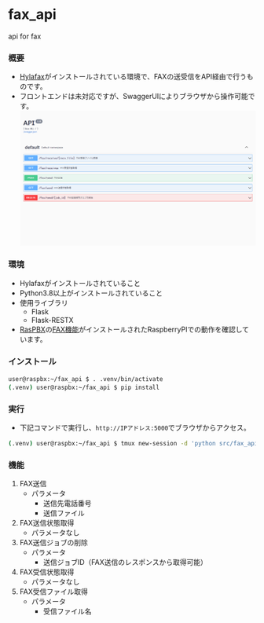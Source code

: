 # fax_api
api for fax

### 概要
- [Hylafax](https://www.hylafax.org/)がインストールされている環境で、FAXの送受信をAPI経由で行うものです。
- フロントエンドは未対応ですが、SwaggerUIによりブラウザから操作可能です。
![](swaggerui.png)

### 環境
- Hylafaxがインストールされていること
- Python3.8以上がインストールされていること
- 使用ライブラリ
  - Flask
  - Flask-RESTX
- [RasPBX](http://www.raspbx.org/)の[FAX機能](http://www.raspbx.org/documentation/#fax)がインストールされたRaspberryPIでの動作を確認しています。

### インストール
```sh
user@raspbx:~/fax_api $ . .venv/bin/activate
(.venv) user@raspbx:~/fax_api $ pip install
```

### 実行
- 下記コマンドで実行し、`http://IPアドレス:5000`でブラウザからアクセス。
```sh
(.venv) user@raspbx:~/fax_api $ tmux new-session -d 'python src/fax_api.py'
```
### 機能
1. FAX送信
    - パラメータ
      - 送信先電話番号
      - 送信ファイル
1. FAX送信状態取得
    - パラメータなし
1. FAX送信ジョブの削除
    - パラメータ
      - 送信ジョブID（FAX送信のレスポンスから取得可能）
1. FAX受信状態取得
    - パラメータなし
1. FAX受信ファイル取得
    - パラメータ
      - 受信ファイル名